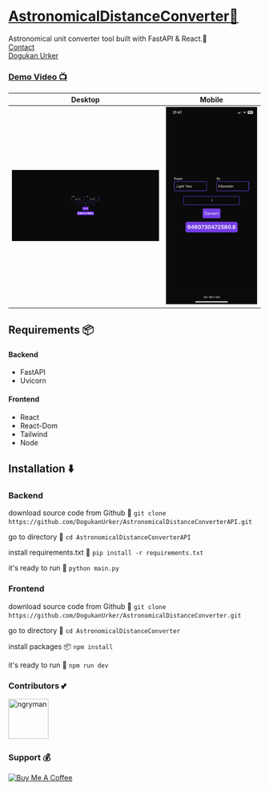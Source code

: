 # [AstronomicalDistanceConverter🌌](https://dogukanurker.com/astronomicaldistanceconverter)

Astronomical unit converter tool built with FastAPI & React.🌌
<br/>
[Contact](mailto:dogukanurker@icloud.com)<br/>
[Dogukan Urker](https://dogukanurker.com)
### [Demo Video 📺](https://youtu.be/REQ1ZyUKXWI)
| Desktop | Mobile |
| :-----------------------------------------------------------------------------: | :---------------------------------------------------------------------------: |
|                    ![appDesktop](/Images/desktop.png)                     |                    <img src="/Images/mobile.PNG" alt="appMobile" width="600"/>                   |

## Requirements 📦

#### Backend
- FastAPI
- Uvicorn

#### Frontend
- React
- React-Dom
- Tailwind
- Node

## Installation ⬇️

### Backend

download source code from Github 💾
`git clone https://github.com/DogukanUrker/AstronomicalDistanceConverterAPI.git`

go to directory 📁
`cd AstronomicalDistanceConverterAPI`

install requirements.txt 🔽
`pip install -r requirements.txt`

it's ready to run 🎉
`python main.py`

### Frontend
download source code from Github 💾
`git clone https://github.com/DogukanUrker/AstronomicalDistanceConverter.git`

go to directory 📁
`cd AstronomicalDistanceConverter`

install packages 📦
`npm install`

it's ready to run 🎉
`npm run dev`

### Contributors 💕

<a href="https://github.com/dogukanurker"><img src="https://avatars.githubusercontent.com/u/62756402" title="ngryman" width="80" height="80"></a>

### Support 💰

<a href="https://dogukanurker.com/donate" target="_blank"><img src="https://cdn.buymeacoffee.com/buttons/v2/arial-red.png" alt="Buy Me A Coffee" style="height: 60px !important;width: 217px !important;" ></a>
